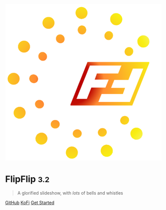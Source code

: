 ![logo](doc_images/flipflip_logo.png)

# FlipFlip <small>3.2</small>

> A glorified slideshow, with _lots_ of bells and whistles


[GitHub](https://github.com/ififfy/flipflip/)
[KoFi](https://ko-fi.com/flipflipapp)
[Get Started](#flipflip)  